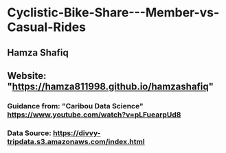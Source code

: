# Cyclistic-Bike-Share---Member-vs-Casual-Rides
## Hamza Shafiq
## Website: "https://hamza811998.github.io/hamzashafiq"

### Guidance from: "Caribou Data Science" https://www.youtube.com/watch?v=pLFuearpUd8
### Data Source: https://divvy-tripdata.s3.amazonaws.com/index.html
